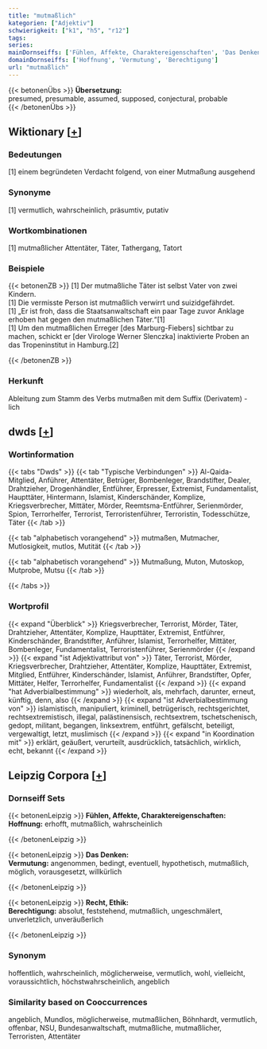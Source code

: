 ```yaml
---
title: "mutmaßlich"
kategorien: ["Adjektiv"]
schwierigkeit: ["k1", "h5", "r12"]
tags:
series:
mainDornseiffs: ['Fühlen, Affekte, Charaktereigenschaften', 'Das Denken', 'Recht, Ethik']
domainDornseiffs: ['Hoffnung', 'Vermutung', 'Berechtigung']
url: "mutmaßlich"
---
```


{{< betonenÜbs >}}
**Übersetzung:**  
presumed, presumable, assumed, supposed, conjectural, probable  
{{< /betonenÜbs >}}

## Wiktionary [[+](https://de.wiktionary.org/wiki/mutmaßlich)]

### Bedeutungen
[1] einem begründeten Verdacht folgend, von einer Mutmaßung ausgehend  

### Synonyme
[1] vermutlich, wahrscheinlich, präsumtiv, putativ  

### Wortkombinationen
[1] mutmaßlicher Attentäter, Täter, Tathergang, Tatort  

### Beispiele
{{< betonenZB >}}
[1] Der mutmaßliche Täter ist selbst Vater von zwei Kindern.  
[1] Die vermisste Person ist mutmaßlich verwirrt und suizidgefährdet.  
[1] „Er ist froh, dass die Staatsanwaltschaft ein paar Tage zuvor Anklage erhoben hat gegen den mutmaßlichen Täter.“[1]  
[1] Um den mutmaßlichen Erreger [des Marburg-Fiebers] sichtbar zu machen, schickt er [der Virologe Werner Slenczka] inaktivierte Proben an das Tropeninstitut in Hamburg.[2]  

{{< /betonenZB >}}
### Herkunft
Ableitung zum Stamm des Verbs mutmaßen mit dem Suffix (Derivatem) -lich  



## dwds [[+](https://www.dwds.de/wb/mutmaßlich)]

### Wortinformation
{{< tabs "Dwds" >}}
{{< tab "Typische Verbindungen" >}}
Al-Qaida-Mitglied, Anführer, Attentäter, Betrüger, Bombenleger, Brandstifter, Dealer, Drahtzieher, Drogenhändler, Entführer, Erpresser, Extremist, Fundamentalist, Haupttäter, Hintermann, Islamist, Kinderschänder, Komplize, Kriegsverbrecher, Mittäter, Mörder, Reemtsma-Entführer, Serienmörder, Spion, Terrorhelfer, Terrorist, Terroristenführer, Terroristin, Todesschütze, Täter
{{< /tab >}}

{{< tab "alphabetisch vorangehend" >}}
mutmaßen, Mutmacher, Mutlosigkeit, mutlos, Mutität
{{< /tab >}}

{{< tab "alphabetisch vorangehend" >}}
Mutmaßung, Muton, Mutoskop, Mutprobe, Mutsu
{{< /tab >}}

{{< /tabs >}}

### Wortprofil
{{< expand "Überblick" >}} Kriegsverbrecher, Terrorist, Mörder, Täter, Drahtzieher, Attentäter, Komplize, Haupttäter, Extremist, Entführer, Kinderschänder, Brandstifter, Anführer, Islamist, Terrorhelfer, Mittäter, Bombenleger, Fundamentalist, Terroristenführer, Serienmörder {{< /expand >}}
{{< expand "ist Adjektivattribut von" >}} Täter, Terrorist, Mörder, Kriegsverbrecher, Drahtzieher, Attentäter, Komplize, Haupttäter, Extremist, Mitglied, Entführer, Kinderschänder, Islamist, Anführer, Brandstifter, Opfer, Mittäter, Helfer, Terrorhelfer, Fundamentalist {{< /expand >}}
{{< expand "hat Adverbialbestimmung" >}} wiederholt, als, mehrfach, darunter, erneut, künftig, denn, also {{< /expand >}}
{{< expand "ist Adverbialbestimmung von" >}} islamistisch, manipuliert, kriminell, betrügerisch, rechtsgerichtet, rechtsextremistisch, illegal, palästinensisch, rechtsextrem, tschetschenisch, gedopt, militant, begangen, linksextrem, entführt, gefälscht, beteiligt, vergewaltigt, letzt, muslimisch {{< /expand >}}
{{< expand "in Koordination mit" >}} erklärt, geäußert, verurteilt, ausdrücklich, tatsächlich, wirklich, echt, bekannt {{< /expand >}}

## Leipzig Corpora [[+](https://corpora.uni-leipzig.de/en/res?word=mutmaßlich&corpusId=deu_newscrawl-public_2018)]

### Dornseiff Sets
{{< betonenLeipzig >}}
**Fühlen, Affekte, Charaktereigenschaften:**  
**Hoffnung:** erhofft, mutmaßlich, wahrscheinlich  

{{< /betonenLeipzig >}}


{{< betonenLeipzig >}}
**Das Denken:**  
**Vermutung:** angenommen, bedingt, eventuell, hypothetisch, mutmaßlich, möglich, vorausgesetzt, willkürlich  

{{< /betonenLeipzig >}}


{{< betonenLeipzig >}}
**Recht, Ethik:**  
**Berechtigung:** absolut, feststehend, mutmaßlich, ungeschmälert, unverletzlich, unveräußerlich  

{{< /betonenLeipzig >}}

### Synonym
hoffentlich, wahrscheinlich, möglicherweise, vermutlich, wohl, vielleicht, voraussichtlich, höchstwahrscheinlich, angeblich


### Similarity based on Cooccurrences
angeblich, Mundlos, möglicherweise, mutmaßlichen, Böhnhardt, vermutlich, offenbar, NSU, Bundesanwaltschaft, mutmaßliche, mutmaßlicher, Terroristen, Attentäter

